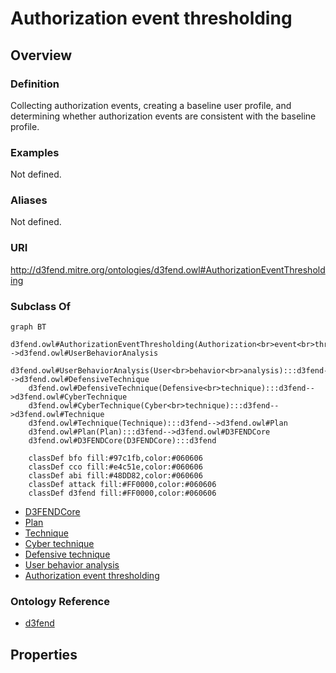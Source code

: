 # Authorization event thresholding

## Overview

### Definition
Collecting authorization events, creating a baseline user profile, and determining whether authorization events are consistent with the baseline profile.

### Examples
Not defined.

### Aliases
Not defined.

### URI
http://d3fend.mitre.org/ontologies/d3fend.owl#AuthorizationEventThresholding

### Subclass Of
```mermaid
graph BT
    d3fend.owl#AuthorizationEventThresholding(Authorization<br>event<br>thresholding):::d3fend-->d3fend.owl#UserBehaviorAnalysis
    d3fend.owl#UserBehaviorAnalysis(User<br>behavior<br>analysis):::d3fend-->d3fend.owl#DefensiveTechnique
    d3fend.owl#DefensiveTechnique(Defensive<br>technique):::d3fend-->d3fend.owl#CyberTechnique
    d3fend.owl#CyberTechnique(Cyber<br>technique):::d3fend-->d3fend.owl#Technique
    d3fend.owl#Technique(Technique):::d3fend-->d3fend.owl#Plan
    d3fend.owl#Plan(Plan):::d3fend-->d3fend.owl#D3FENDCore
    d3fend.owl#D3FENDCore(D3FENDCore):::d3fend
    
    classDef bfo fill:#97c1fb,color:#060606
    classDef cco fill:#e4c51e,color:#060606
    classDef abi fill:#48DD82,color:#060606
    classDef attack fill:#FF0000,color:#060606
    classDef d3fend fill:#FF0000,color:#060606
```

- [D3FENDCore](/docs/ontology/reference/model/D3FENDCore/D3FENDCore.md)
- [Plan](/docs/ontology/reference/model/D3FENDCore/Plan/Plan.md)
- [Technique](/docs/ontology/reference/model/D3FENDCore/Plan/Technique/Technique.md)
- [Cyber technique](/docs/ontology/reference/model/D3FENDCore/Plan/Technique/Cyber%20technique/Cyber%20technique.md)
- [Defensive technique](/docs/ontology/reference/model/D3FENDCore/Plan/Technique/Cyber%20technique/Defensive%20technique/Defensive%20technique.md)
- [User behavior analysis](/docs/ontology/reference/model/D3FENDCore/Plan/Technique/Cyber%20technique/Defensive%20technique/User%20behavior%20analysis/User%20behavior%20analysis.md)
- [Authorization event thresholding](/docs/ontology/reference/model/D3FENDCore/Plan/Technique/Cyber%20technique/Defensive%20technique/User%20behavior%20analysis/Authorization%20event%20thresholding/Authorization%20event%20thresholding.md)


### Ontology Reference
- [d3fend](http://d3fend.mitre.org/ontologies/d3fend.owl#)

## Properties
